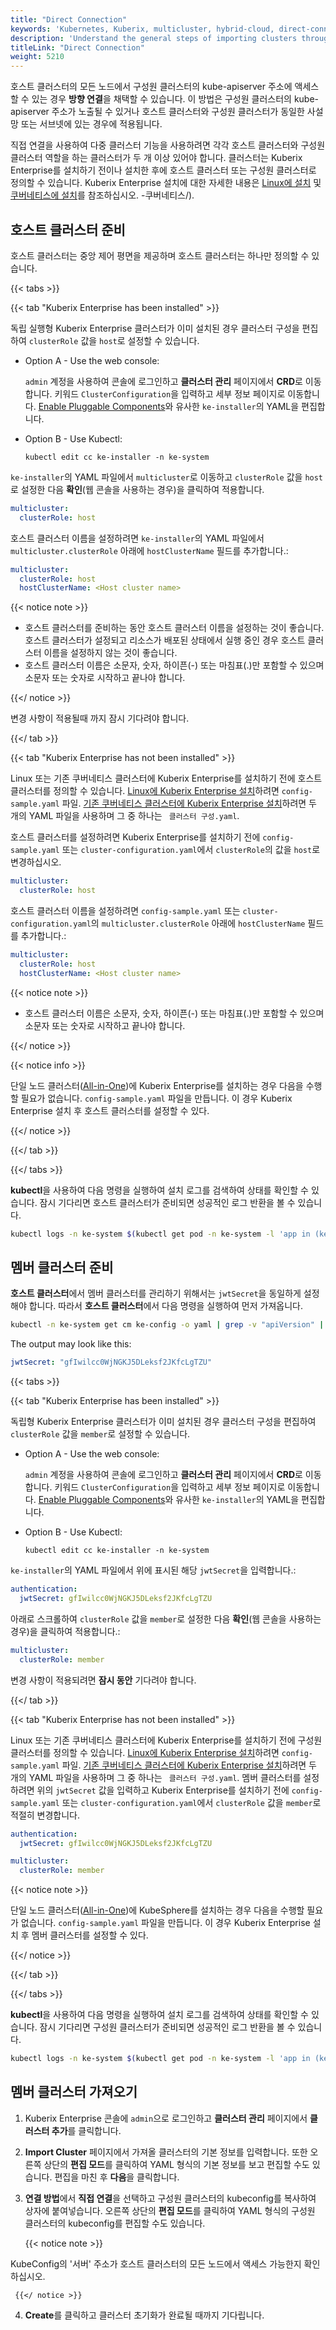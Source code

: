 ```yaml
---
title: "Direct Connection"
keywords: 'Kubernetes, Kuberix, multicluster, hybrid-cloud, direct-connection'
description: 'Understand the general steps of importing clusters through direct connection.'
titleLink: "Direct Connection"
weight: 5210
---
```


호스트 클러스터의 모든 노드에서 구성원 클러스터의 kube-apiserver 주소에 액세스할 수 있는 경우 **방향 연결**을 채택할 수 있습니다. 이 방법은 구성원 클러스터의 kube-apiserver 주소가 노출될 수 있거나 호스트 클러스터와 구성원 클러스터가 동일한 사설망 또는 서브넷에 있는 경우에 적용됩니다.

직접 연결을 사용하여 다중 클러스터 기능을 사용하려면 각각 호스트 클러스터와 구성원 클러스터 역할을 하는 클러스터가 두 개 이상 있어야 합니다. 클러스터는 Kuberix Enterprise를 설치하기 전이나 설치한 후에 호스트 클러스터 또는 구성원 클러스터로 정의할 수 있습니다. Kuberix Enterprise 설치에 대한 자세한 내용은 [Linux에 설치](../../../installing-on-linux/) 및 [쿠버네티스에 설치](../../../installing-on)를 참조하십시오. -쿠버네티스/).

## 호스트 클러스터 준비

호스트 클러스터는 중앙 제어 평면을 제공하며 호스트 클러스터는 하나만 정의할 수 있습니다.

{{< tabs >}}

{{< tab "Kuberix Enterprise has been installed" >}}

독립 실행형 Kuberix Enterprise 클러스터가 이미 설치된 경우 클러스터 구성을 편집하여 `clusterRole` 값을 `host`로 설정할 수 있습니다.

- Option A - Use the web console:

  `admin` 계정을 사용하여 콘솔에 로그인하고 **클러스터 관리** 페이지에서 **CRD**로 이동합니다. 키워드 `ClusterConfiguration`을 입력하고 세부 정보 페이지로 이동합니다. [Enable Pluggable Components](../../../pluggable-components/)와 유사한 `ke-installer`의 YAML을 편집합니다.

- Option B - Use Kubectl:

  ```shell
  kubectl edit cc ke-installer -n ke-system
  ```

`ke-installer`의 YAML 파일에서 `multicluster`로 이동하고 `clusterRole` 값을 `host`로 설정한 다음 **확인**(웹 콘솔을 사용하는 경우)을 클릭하여 적용합니다.

```yaml
multicluster:
  clusterRole: host
```

호스트 클러스터 이름을 설정하려면 `ke-installer`의 YAML 파일에서 `multicluster.clusterRole` 아래에 `hostClusterName` 필드를 추가합니다.:

```yaml
multicluster:
  clusterRole: host
  hostClusterName: <Host cluster name>
```

{{< notice note >}}

- 호스트 클러스터를 준비하는 동안 호스트 클러스터 이름을 설정하는 것이 좋습니다. 호스트 클러스터가 설정되고 리소스가 배포된 상태에서 실행 중인 경우 호스트 클러스터 이름을 설정하지 않는 것이 좋습니다.
- 호스트 클러스터 이름은 소문자, 숫자, 하이픈(-) 또는 마침표(.)만 포함할 수 있으며 소문자 또는 숫자로 시작하고 끝나야 합니다.

{{</ notice >}}

변경 사항이 적용될때 까지 잠시 기다려야 합니다.

{{</ tab >}}

{{< tab "Kuberix Enterprise has not been installed" >}}

Linux 또는 기존 쿠버네티스 클러스터에 Kuberix Enterprise를 설치하기 전에 호스트 클러스터를 정의할 수 있습니다. [Linux에 Kuberix Enterprise 설치](../../../installing-on-linux/introduction/multioverview/#1-create-an-example-configuration-file)하려면 `config- sample.yaml` 파일. [기존 쿠버네티스 클러스터에 Kuberix Enterprise 설치](../../../installing-on-kubernetes/introduction/overview/#deploy-kubesphere)하려면 두 개의 YAML 파일을 사용하며 그 중 하나는 ` 클러스터 구성.yaml`.

호스트 클러스터를 설정하려면 Kuberix Enterprise를 설치하기 전에 `config-sample.yaml` 또는 `cluster-configuration.yaml`에서 `clusterRole`의 값을 `host`로 변경하십시오.

```yaml
multicluster:
  clusterRole: host
```

호스트 클러스터 이름을 설정하려면 `config-sample.yaml` 또는 `cluster-configuration.yaml`의 `multicluster.clusterRole` 아래에 `hostClusterName` 필드를 추가합니다.:

```yaml
multicluster:
  clusterRole: host
  hostClusterName: <Host cluster name>
```

{{< notice note >}}

- 호스트 클러스터 이름은 소문자, 숫자, 하이픈(-) 또는 마침표(.)만 포함할 수 있으며 소문자 또는 숫자로 시작하고 끝나야 합니다.

{{</ notice >}}

{{< notice info >}}

단일 노드 클러스터([All-in-One](../../../quick-start/all-in-one-on-linux/))에 Kuberix Enterprise를 설치하는 경우 다음을 수행할 필요가 없습니다. `config-sample.yaml` 파일을 만듭니다. 이 경우 Kuberix Enterprise 설치 후 호스트 클러스터를 설정할 수 있다.

{{</ notice >}} 

{{</ tab >}}

{{</ tabs >}}

**kubectl**을 사용하여 다음 명령을 실행하여 설치 로그를 검색하여 상태를 확인할 수 있습니다. 잠시 기다리면 호스트 클러스터가 준비되면 성공적인 로그 반환을 볼 수 있습니다.

```bash
kubectl logs -n ke-system $(kubectl get pod -n ke-system -l 'app in (ke-install, ke-installer)' -o jsonpath='{.items[0].metadata.name}') -f
```

## 멤버 클러스터 준비

**호스트 클러스터**에서 멤버 클러스터를 관리하기 위해서는 `jwtSecret`을 동일하게 설정해야 합니다. 따라서 **호스트 클러스터**에서 다음 명령을 실행하여 먼저 가져옵니다.

```bash
kubectl -n ke-system get cm ke-config -o yaml | grep -v "apiVersion" | grep jwtSecret
```

The output may look like this:

```yaml
jwtSecret: "gfIwilcc0WjNGKJ5DLeksf2JKfcLgTZU"
```

{{< tabs >}}

{{< tab "Kuberix Enterprise has been installed" >}}

독립형 Kuberix Enterprise 클러스터가 이미 설치된 경우 클러스터 구성을 편집하여 `clusterRole` 값을 `member`로 설정할 수 있습니다.

- Option A - Use the web console:

  `admin` 계정을 사용하여 콘솔에 로그인하고 **클러스터 관리** 페이지에서 **CRD**로 이동합니다. 키워드 `ClusterConfiguration`을 입력하고 세부 정보 페이지로 이동합니다. [Enable Pluggable Components](../../../pluggable-components/)와 유사한 `ke-installer`의 YAML을 편집합니다.

- Option B - Use Kubectl:

  ```shell
  kubectl edit cc ke-installer -n ke-system
  ```

`ke-installer`의 YAML 파일에서 위에 표시된 해당 `jwtSecret`을 입력합니다.:

```yaml
authentication:
  jwtSecret: gfIwilcc0WjNGKJ5DLeksf2JKfcLgTZU
```

아래로 스크롤하여 `clusterRole` 값을 `member`로 설정한 다음 **확인**(웹 콘솔을 사용하는 경우)을 클릭하여 적용합니다.:

```yaml
multicluster:
  clusterRole: member
```

변경 사항이 적용되려면 **잠시 동안** 기다려야 합니다.

{{</ tab >}}

{{< tab "Kuberix Enterprise has not been installed" >}}

Linux 또는 기존 쿠버네티스 클러스터에 Kuberix Enterprise를 설치하기 전에 구성원 클러스터를 정의할 수 있습니다. [Linux에 Kuberix Enterprise 설치](../../../installing-on-linux/introduction/multioverview/#1-create-an-example-configuration-file)하려면 `config- sample.yaml` 파일. [기존 쿠버네티스 클러스터에 Kuberix Enterprise 설치](../../../installing-on-kubernetes/introduction/overview/#deploy-kubesphere)하려면 두 개의 YAML 파일을 사용하며 그 중 하나는 ` 클러스터 구성.yaml`. 멤버 클러스터를 설정하려면 위의 `jwtSecret` 값을 입력하고 Kuberix Enterprise를 설치하기 전에 `config-sample.yaml` 또는 `cluster-configuration.yaml`에서 `clusterRole` 값을 `member`로 적절히 변경합니다.

```yaml
authentication:
  jwtSecret: gfIwilcc0WjNGKJ5DLeksf2JKfcLgTZU
```

```yaml
multicluster:
  clusterRole: member
```

{{< notice note >}}

단일 노드 클러스터([All-in-One](../../../quick-start/all-in-one-on-linux/))에 KubeSphere를 설치하는 경우 다음을 수행할 필요가 없습니다. `config-sample.yaml` 파일을 만듭니다. 이 경우 Kuberix Enterprise 설치 후 멤버 클러스터를 설정할 수 있다.

{{</ notice >}} 

{{</ tab >}}

{{</ tabs >}}

**kubectl**을 사용하여 다음 명령을 실행하여 설치 로그를 검색하여 상태를 확인할 수 있습니다. 잠시 기다리면 구성원 클러스터가 준비되면 성공적인 로그 반환을 볼 수 있습니다.

```bash
kubectl logs -n ke-system $(kubectl get pod -n ke-system -l 'app in (ke-install, ke-installer)' -o jsonpath='{.items[0].metadata.name}') -f
```

## 멤버 클러스터 가져오기

1. Kuberix Enterprise 콘솔에 `admin`으로 로그인하고 **클러스터 관리** 페이지에서 **클러스터 추가**를 클릭합니다.

2. **Import Cluster** 페이지에서 가져올 클러스터의 기본 정보를 입력합니다. 또한 오른쪽 상단의 **편집 모드**를 클릭하여 YAML 형식의 기본 정보를 보고 편집할 수도 있습니다. 편집을 마친 후 **다음**을 클릭합니다.

3. **연결 방법**에서 **직접 연결**을 선택하고 구성원 클러스터의 kubeconfig를 복사하여 상자에 붙여넣습니다. 오른쪽 상단의 **편집 모드**를 클릭하여 YAML 형식의 구성원 클러스터의 kubeconfig를 편집할 수도 있습니다.

     {{< notice note >}}

KubeConfig의 '서버' 주소가 호스트 클러스터의 모든 노드에서 액세스 가능한지 확인하십시오.

     {{</ notice >}}

4. **Create**를 클릭하고 클러스터 초기화가 완료될 때까지 기다립니다.
